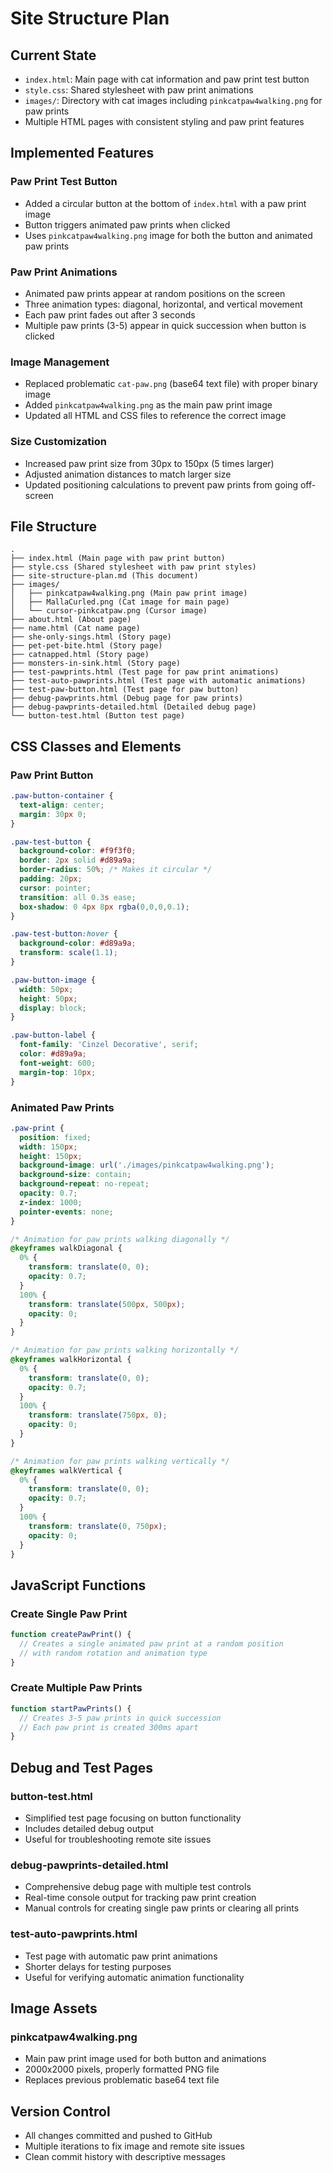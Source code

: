 # Site Structure Plan

## Current State
- `index.html`: Main page with cat information and paw print test button
- `style.css`: Shared stylesheet with paw print animations
- `images/`: Directory with cat images including `pinkcatpaw4walking.png` for paw prints
- Multiple HTML pages with consistent styling and paw print features

## Implemented Features

### Paw Print Test Button
- Added a circular button at the bottom of `index.html` with a paw print image
- Button triggers animated paw prints when clicked
- Uses `pinkcatpaw4walking.png` image for both the button and animated paw prints

### Paw Print Animations
- Animated paw prints appear at random positions on the screen
- Three animation types: diagonal, horizontal, and vertical movement
- Each paw print fades out after 3 seconds
- Multiple paw prints (3-5) appear in quick succession when button is clicked

### Image Management
- Replaced problematic `cat-paw.png` (base64 text file) with proper binary image
- Added `pinkcatpaw4walking.png` as the main paw print image
- Updated all HTML and CSS files to reference the correct image

### Size Customization
- Increased paw print size from 30px to 150px (5 times larger)
- Adjusted animation distances to match larger size
- Updated positioning calculations to prevent paw prints from going off-screen

## File Structure
```
.
├── index.html (Main page with paw print button)
├── style.css (Shared stylesheet with paw print styles)
├── site-structure-plan.md (This document)
├── images/
│   ├── pinkcatpaw4walking.png (Main paw print image)
│   ├── MallaCurled.png (Cat image for main page)
│   └── cursor-pinkcatpaw.png (Cursor image)
├── about.html (About page)
├── name.html (Cat name page)
├── she-only-sings.html (Story page)
├── pet-pet-bite.html (Story page)
├── catnapped.html (Story page)
├── monsters-in-sink.html (Story page)
├── test-pawprints.html (Test page for paw print animations)
├── test-auto-pawprints.html (Test page with automatic animations)
├── test-paw-button.html (Test page for paw button)
├── debug-pawprints.html (Debug page for paw prints)
├── debug-pawprints-detailed.html (Detailed debug page)
└── button-test.html (Button test page)
```

## CSS Classes and Elements

### Paw Print Button
```css
.paw-button-container {
  text-align: center;
  margin: 30px 0;
}

.paw-test-button {
  background-color: #f9f3f0;
  border: 2px solid #d89a9a;
  border-radius: 50%; /* Makes it circular */
  padding: 20px;
  cursor: pointer;
  transition: all 0.3s ease;
  box-shadow: 0 4px 8px rgba(0,0,0,0.1);
}

.paw-test-button:hover {
  background-color: #d89a9a;
  transform: scale(1.1);
}

.paw-button-image {
  width: 50px;
  height: 50px;
  display: block;
}

.paw-button-label {
  font-family: 'Cinzel Decorative', serif;
  color: #d89a9a;
  font-weight: 600;
  margin-top: 10px;
}
```

### Animated Paw Prints
```css
.paw-print {
  position: fixed;
  width: 150px;
  height: 150px;
  background-image: url('./images/pinkcatpaw4walking.png');
  background-size: contain;
  background-repeat: no-repeat;
  opacity: 0.7;
  z-index: 1000;
  pointer-events: none;
}

/* Animation for paw prints walking diagonally */
@keyframes walkDiagonal {
  0% {
    transform: translate(0, 0);
    opacity: 0.7;
  }
  100% {
    transform: translate(500px, 500px);
    opacity: 0;
  }
}

/* Animation for paw prints walking horizontally */
@keyframes walkHorizontal {
  0% {
    transform: translate(0, 0);
    opacity: 0.7;
  }
  100% {
    transform: translate(750px, 0);
    opacity: 0;
  }
}

/* Animation for paw prints walking vertically */
@keyframes walkVertical {
  0% {
    transform: translate(0, 0);
    opacity: 0.7;
  }
  100% {
    transform: translate(0, 750px);
    opacity: 0;
  }
}
```

## JavaScript Functions

### Create Single Paw Print
```javascript
function createPawPrint() {
  // Creates a single animated paw print at a random position
  // with random rotation and animation type
}
```

### Create Multiple Paw Prints
```javascript
function startPawPrints() {
  // Creates 3-5 paw prints in quick succession
  // Each paw print is created 300ms apart
}
```

## Debug and Test Pages

### button-test.html
- Simplified test page focusing on button functionality
- Includes detailed debug output
- Useful for troubleshooting remote site issues

### debug-pawprints-detailed.html
- Comprehensive debug page with multiple test controls
- Real-time console output for tracking paw print creation
- Manual controls for creating single paw prints or clearing all prints

### test-auto-pawprints.html
- Test page with automatic paw print animations
- Shorter delays for testing purposes
- Useful for verifying automatic animation functionality

## Image Assets

### pinkcatpaw4walking.png
- Main paw print image used for both button and animations
- 2000x2000 pixels, properly formatted PNG file
- Replaces previous problematic base64 text file

## Version Control
- All changes committed and pushed to GitHub
- Multiple iterations to fix image and remote site issues
- Clean commit history with descriptive messages